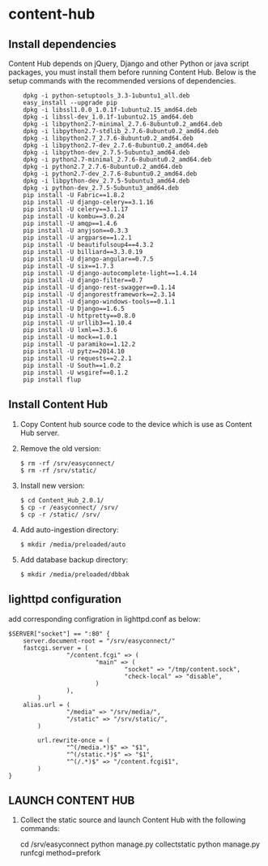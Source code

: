# content-hub

## Install dependencies
Content Hub depends on jQuery, Django and other Python or java script packages, you must install them before running Content Hub.
Below is the setup commands with the recommended versions of dependencies.

    	dpkg -i python-setuptools_3.3-1ubuntu1_all.deb
    	easy_install --upgrade pip
    	dpkg -i libssl1.0.0_1.0.1f-1ubuntu2.15_amd64.deb
    	dpkg -i libssl-dev_1.0.1f-1ubuntu2.15_amd64.deb
    	dpkg -i libpython2.7-minimal_2.7.6-8ubuntu0.2_amd64.deb
    	dpkg -i libpython2.7-stdlib_2.7.6-8ubuntu0.2_amd64.deb
    	dpkg -i libpython2.7_2.7.6-8ubuntu0.2_amd64.deb
    	dpkg -i libpython2.7-dev_2.7.6-8ubuntu0.2_amd64.deb
    	dpkg -i libpython-dev_2.7.5-5ubuntu3_amd64.deb
    	dpkg -i python2.7-minimal_2.7.6-8ubuntu0.2_amd64.deb
    	dpkg -i python2.7_2.7.6-8ubuntu0.2_amd64.deb
    	dpkg -i python2.7-dev_2.7.6-8ubuntu0.2_amd64.deb
    	dpkg -i libpython-dev_2.7.5-5ubuntu3_amd64.deb
    	dpkg -i python-dev_2.7.5-5ubuntu3_amd64.deb
    	pip install -U Fabric==1.8.2
    	pip install -U django-celery==3.1.16
    	pip install -U celery==3.1.17
    	pip install -U kombu==3.0.24
    	pip install -U amqp==1.4.6
    	pip install -U anyjson==0.3.3
    	pip install -U argparse==1.2.1
    	pip install -U beautifulsoup4==4.3.2
    	pip install -U billiard==3.3.0.19
    	pip install -U django-angular==0.7.5
    	pip install -U six==1.7.3
    	pip install -U django-autocomplete-light==1.4.14
    	pip install -U django-filter==0.7
    	pip install -U django-rest-swagger==0.1.14
    	pip install -U djangorestframework==2.3.14
    	pip install -U django-windows-tools==0.1.1
    	pip install -U Django==1.6.5
    	pip install -U httpretty==0.8.0
    	pip install -U urllib3==1.10.4
    	pip install -U lxml==3.3.6
    	pip install -U mock==1.0.1
    	pip install -U paramiko==1.12.2
    	pip install -U pytz==2014.10
    	pip install -U requests==2.2.1
    	pip install -U South==1.0.2
    	pip install -U wsgiref==0.1.2
    	pip install flup

## Install Content Hub
1.  Copy Content hub source code to the device which is use as Content Hub server.
2.  Remove the old version:

		$ rm -rf /srv/easyconnect/
		$ rm -rf /srv/static/

3.  Install new version:
		
        $ cd Content_Hub_2.0.1/
		$ cp -r /easyconnect/ /srv/
		$ cp -r /static/ /srv/

4.  Add auto-ingestion directory:

		$ mkdir /media/preloaded/auto
		
5.  Add database backup directory:

		$ mkdir /media/preloaded/dbbak

## lighttpd configuration
add corresponding configration in lighttpd.conf as below:

	$SERVER["socket"] == ":80" { 
		server.document-root = "/srv/easyconnect/"
		fastcgi.server = (
	                "/content.fcgi" => (
	                        "main" => (
	                                "socket" => "/tmp/content.sock",
	                                "check-local" => "disable",
	                        )
	                ),
	        )
		alias.url = (
	                "/media" => "/srv/media/",
	                "/static" => "/srv/static/",
	        )
	
	        url.rewrite-once = (
	                "^(/media.*)$" => "$1",
	                "^(/static.*)$" => "$1",
	                "^(/.*)$" => "/content.fcgi$1",
	        )
	}

## LAUNCH CONTENT HUB

1.  Collect the static source and launch Content Hub with the following commands:

	cd /srv/easyconnect
	python manage.py collectstatic
	python manage.py runfcgi method=prefork
